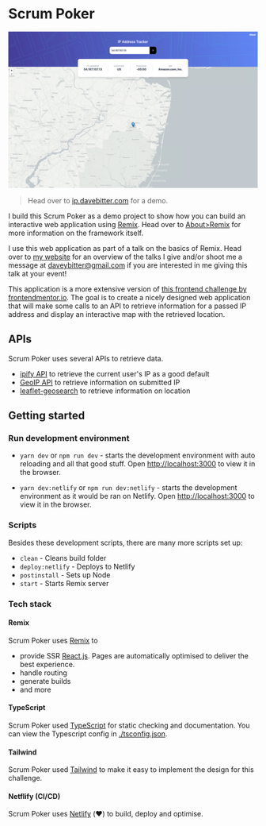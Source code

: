 # Scrum Poker

![Scrum Poker web application](docs/scrum-poker.png)

> Head over to [ip.davebitter.com](https://ip.davebitter.com) for a demo.

I build this Scrum Poker as a demo project to show how you can build an interactive web application using [Remix](https://remix.run/docs). Head over to [About>Remix](https://ip.davebitter.com/about/remix) for more information on the framework itself.

I use this web application as part of a talk on the basics of Remix. Head over to [my website](https://davebitter.com) for an overview of the talks I give and/or shoot me a message at [daveybitter@gmail.com](mailto:daveybitter@gmail.com) if you are interested in me giving this talk at your event!

This application is a more extensive version of [this frontend challenge by frontendmentor.io](https://www.frontendmentor.io/challenges/scrum-poker-I8-0yYAH0/). The goal is to create a nicely designed web application that will make some calls to an API to retrieve information for a passed IP address and display an interactive map with the retrieved location.

## APIs
Scrum Poker uses several APIs to retrieve data.
- [ipify API](https://www.ipify.org/) to retrieve the current user's IP as a good default
- [GeoIP API](https://geo.ipify.org) to retrieve information on submitted IP
- [leaflet-geosearch](https://github.com/smeijer/leaflet-geosearch) to retrieve information on location

## Getting started

### Run development environment
- `yarn dev` or `npm run dev` - starts the development environment with auto reloading and all that good stuff. Open [http://localhost:3000](http://localhost:3000) to view it in the browser.

- `yarn dev:netlify` or `npm run dev:netlify` - starts the development environment as it would be ran on Netlify. Open [http://localhost:3000](http://localhost:3000) to view it in the browser.

### Scripts
Besides these development scripts, there are many more scripts set up:

* `clean` - Cleans build folder
* `deploy:netlify` - Deploys to Netlify
* `postinstall` - Sets up Node
* `start` - Starts Remix server

### Tech stack
#### Remix
Scrum Poker uses [Remix](https://remix.run/docs) to
* provide SSR [React.js](https://reactjs.org/). Pages are automatically optimised to deliver the best experience.
* handle routing
* generate builds
* and more

#### TypeScript
Scrum Poker used [TypeScript](https://www.typescriptlang.org/) for static checking and documentation. You can view the Typescript config in [./tsconfig.json](./tsconfig.json).

#### Tailwind
Scrum Poker used [Tailwind](https://tailwindcss.com/) to make it easy to implement the design for this challenge.

#### Netflify (CI/CD)
Scrum Poker uses [Netlify](https://www.netlify.com/) (♥️) to build, deploy and optimise.
